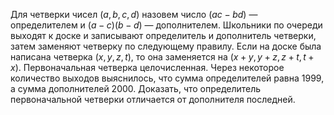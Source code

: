 Для четверки чисел $(a, b, c, d)$ назовем число $(ac-bd)$ — определителем и $(a-c)(b-d)$ — дополнителем. Школьники по очереди выходят к доске и записывают определитель и дополнитель  четверки, затем заменяют четверку по следующему правилу. Если на доске была написана четверка $(x, y, z, t)$, то она заменяется на $(x+y, y+z, z+t, t+x)$. Первоначальная четверка целочисленная. Через некоторое количество выходов выяснилось, что сумма определителей равна 1999, а сумма дополнителей  2000. Доказать, что определитель первоначальной четверки отличается от дополнителя последней.